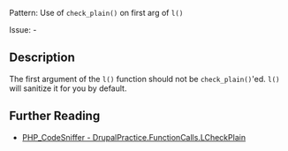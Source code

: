 Pattern: Use of `check_plain()` on first arg of `l()`

Issue: -

## Description

The first argument of the `l()` function should not be `check_plain()`'ed. `l()` will sanitize it for you by default.

## Further Reading

* [PHP_CodeSniffer - DrupalPractice.FunctionCalls.LCheckPlain](https://git.drupalcode.org/project/coder/-/tree/8.3.x/coder_sniffer/DrupalPractice/Sniffs/FunctionCalls/LCheckPlainSniff.php)